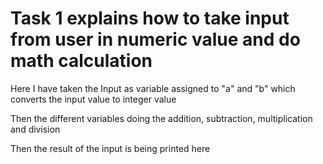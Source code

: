 # Task 1 explains how to take input from user in numeric value and do math calculation
Here I have taken the Input as variable assigned to "a" and "b" which converts the input value to integer value

Then the different variables doing the addition, subtraction, multiplication and division

Then the result of the input is being printed here
